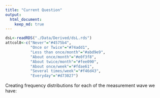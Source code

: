 ```yaml
---
title: "Current Question"
output:
  html_document:
    keep_md: true
---
```

<!--  Set the working directory to the repository's base directory; this assumes the report is nested inside of only one directory.-->




```r
dsL<-readRDS("./Data/Derived/dsL.rds")
attcol8<-c("Never"="#4575b4",
           "Once or Twice"="#74add1",
           "Less than once/month"="#abd9e9",
           "About once/month"="#e0f3f8",
           "About twice/month"="#fee090",
           "About once/week"="#fdae61",
           "Several times/week"="#f46d43",
           "Everyday"="#d73027")
```

Creating frequency distributions for each of the measurement wave we have:  



